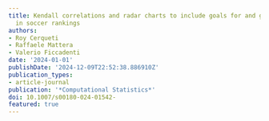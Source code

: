 ```yaml
---
title: Kendall correlations and radar charts to include goals for and goals against
  in soccer rankings
authors:
- Roy Cerqueti
- Raffaele Mattera
- Valerio Ficcadenti
date: '2024-01-01'
publishDate: '2024-12-09T22:52:38.886910Z'
publication_types:
- article-journal
publication: '*Computational Statistics*'
doi: 10.1007/s00180-024-01542-
featured: true
---
```


